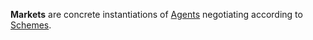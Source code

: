 **Markets** are concrete instantiations of [Agents](Agents.md) negotiating according to [Schemes](Schemes.md).